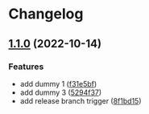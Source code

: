 # Changelog

## [1.1.0](https://github.com/h4ckm03d/bookstore/compare/v1.0.0...v1.1.0) (2022-10-14)


### Features

* add dummy 1 ([f31e5bf](https://github.com/h4ckm03d/bookstore/commit/f31e5bf8cfaec1b8754adde7f161f7460dff5eec))
* add dummy 3 ([5294f37](https://github.com/h4ckm03d/bookstore/commit/5294f377c647794f906aa91cc5107de0956361f0))
* add release branch trigger ([8f1bd15](https://github.com/h4ckm03d/bookstore/commit/8f1bd1529da4aad12475c10ab1841cee95296126))
